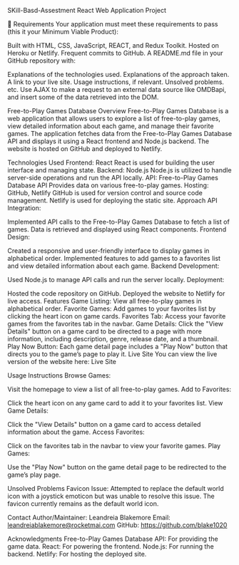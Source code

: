SKill-Basd-Assestment React Web Application Project 

📑 Requirements
Your application must meet these requirements to pass (this it your Minimum Viable Product):

Built with HTML, CSS, JavaScript, REACT, and Redux Toolkit.
Hosted on Heroku or Netlify.
Frequent commits to GitHub.
A README.md file in your GitHub repository with:

Explanations of the technologies used.
Explanations of the approach taken.
A link to your live site.
Usage instructions, if relevant.
Unsolved problems.
etc.
Use AJAX to make a request to an external data source like OMDBapi, and insert some of the data retrieved into the DOM.
 


Free-to-Play Games Database
Overview
Free-to-Play Games Database is a web application that allows users to explore a list of free-to-play games, view detailed information about each game, and manage their favorite games. The application fetches data from the Free-to-Play Games Database API and displays it using a React frontend and Node.js backend. The website is hosted on GitHub and deployed to Netlify.

Technologies Used
Frontend: React
React is used for building the user interface and managing state.
Backend: Node.js
Node.js is utilized to handle server-side operations and run the API locally.
API: Free-to-Play Games Database API
Provides data on various free-to-play games.
Hosting: GitHub, Netlify
GitHub is used for version control and source code management.
Netlify is used for deploying the static site.
Approach
API Integration:

Implemented API calls to the Free-to-Play Games Database to fetch a list of games.
Data is retrieved and displayed using React components.
Frontend Design:

Created a responsive and user-friendly interface to display games in alphabetical order.
Implemented features to add games to a favorites list and view detailed information about each game.
Backend Development:

Used Node.js to manage API calls and run the server locally.
Deployment:

Hosted the code repository on GitHub.
Deployed the website to Netlify for live access.
Features
Game Listing: View all free-to-play games in alphabetical order.
Favorite Games: Add games to your favorites list by clicking the heart icon on game cards.
Favorites Tab: Access your favorite games from the favorites tab in the navbar.
Game Details: Click the "View Details" button on a game card to be directed to a page with more information, including description, genre, release date, and a thumbnail.
Play Now Button: Each game detail page includes a "Play Now" button that directs you to the game’s page to play it.
Live Site
You can view the live version of the website here: Live Site

Usage Instructions
Browse Games:

Visit the homepage to view a list of all free-to-play games.
Add to Favorites:

Click the heart icon on any game card to add it to your favorites list.
View Game Details:

Click the "View Details" button on a game card to access detailed information about the game.
Access Favorites:

Click on the favorites tab in the navbar to view your favorite games.
Play Games:

Use the "Play Now" button on the game detail page to be redirected to the game’s play page.

Unsolved Problems
Favicon Issue:
Attempted to replace the default world icon with a joystick emoticon but was unable to resolve this issue. The favicon currently remains as the default world icon.

Contact
Author/Maintainer: Leandreia Blakemore
Email: leandreiablakemore@rocketmai.com
GitHub: https://github.com/blake1020

Acknowledgments
Free-to-Play Games Database API: For providing the game data.
React: For powering the frontend.
Node.js: For running the backend.
Netlify: For hosting the deployed site.

